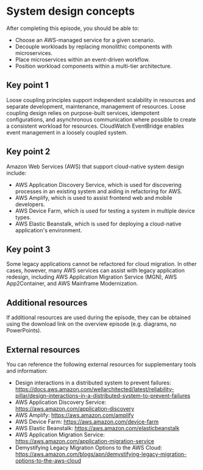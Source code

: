 # System design concepts

After completing this episode, you should be able to:

+ Choose an AWS-managed service for a given scenario.
+ Decouple workloads by replacing monolithic components with microservices.
+ Place microservices within an event-driven workflow.
+ Position workload components within a multi-tier architecture.

## Key point 1

Loose coupling principles support independent scalability in resources and separate development, maintenance, management of resources. Loose coupling design relies on purpose-built services, idempotent configurations, and asynchronous communication where possible to create a consistent workload for resources. CloudWatch EventBridge enables event management in a loosely coupled system.

## Key point 2

Amazon Web Services (AWS) that support cloud-native system design include:

+ AWS Application Discovery Service, which is used for discovering processes in an existing system and aiding in refactoring for AWS.
+ AWS Amplify, which is used to assist frontend web and mobile developers.
+ AWS Device Farm, which is used for testing a system in multiple device types.
+ AWS Elastic Beanstalk, which is used for deploying a cloud-native application's environment.

## Key point 3

Some legacy applications cannot be refactored for cloud migration. In other cases, however, many AWS services can assist with legacy application redesign, including AWS Application Migration Service (MGN), AWS App2Container, and AWS Mainframe Modernization.

## Additional resources

If additional resources are used during the episode, they can be obtained using the download link on the overview episode (e.g. diagrams, no PowerPoints).

## External resources

You can reference the following external resources for supplementary tools and information:

+ Design interactions in a distributed system to prevent failures: <https://docs.aws.amazon.com/wellarchitected/latest/reliability-pillar/design-interactions-in-a-distributed-system-to-prevent-failures>
+ AWS Application Discovery Service: <https://aws.amazon.com/application-discovery>
+ AWS Amplify: <https://aws.amazon.com/amplify>
+ AWS Device Farm: <https://aws.amazon.com/device-farm>
+ AWS Elastic Beanstalk: <https://aws.amazon.com/elasticbeanstalk>
+ AWS Application Migration Service: <https://aws.amazon.com/application-migration-service>
+ Demystifying Legacy Migration Options to the AWS Cloud: <https://aws.amazon.com/blogs/apn/demystifying-legacy-migration-options-to-the-aws-cloud>
